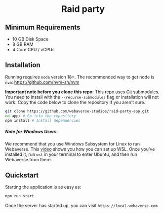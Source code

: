 <h1 align="center">Raid party</h1>

## Minimum Requirements

- 10 GB Disk Space
- 8 GB RAM
- 4 Core CPU / vCPUs

## Installation

Running requires `node` version 18+. The recommended way to get node is `nvm`: https://github.com/nvm-sh/nvm

**Important note before you clone this repo:** This repo uses Git submodules.
You need to install with the `--recurse-submodules` flag or installation will not work. Copy the code below to clone the repository if you aren't sure.

```sh
git clone https://github.com/webaverse-studios/raid-party-app.git
cd app/ # Go into the repository
npm install # Install dependencies
```

##### Note for Windows Users
We recommend that you use Windows Subsystem for Linux to run Webaverse. This [video](https://www.youtube.com/watch?v=5RTSlby-l9w) shows you how you can set up WSL. Once you've installed it, run `wsl` in your terminal to enter Ubuntu, and then run Webaverse from there.

## Quickstart

Starting the application is as easy as:

```sh
npm run start
```

Once the server has started up, you can visit `https://local.webaverse.com`
